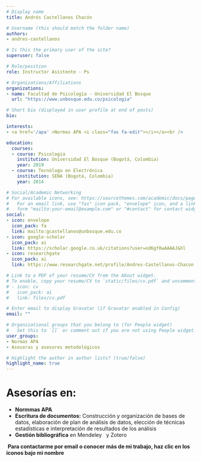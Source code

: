 ```yaml
---
# Display name
title: Andrés Castellanos Chacón

# Username (this should match the folder name)
authors:
- andres-castellanos

# Is this the primary user of the site?
superuser: false

# Role/position
role: Instructor Asistente - Ps

# Organizations/Affiliations
organizations:
- name: Facultad de Psicología - Universidad El Bosque
  url: "https://www.unbosque.edu.co/psicologia"

# Short bio (displayed in user profile at end of posts)
bio: 

interests:
- <a href='/apa' >Normas APA <i class="fas fa-edit"></i></a><br />

education:
  courses:
  - course: Psicología
    institution: Universidad El Bosque (Bogotá, Colombia)
    year: 2019
  - course: Tecnólogo en Electrónica
    institution: SENA (Bogotá, Colombia)
    year: 2014

# Social/Academic Networking
# For available icons, see: https://sourcethemes.com/academic/docs/page-builder/#icons
#   For an email link, use "fas" icon pack, "envelope" icon, and a link in the
#   form "mailto:your-email@example.com" or "#contact" for contact widget.
social:
- icon: envelope
  icon_pack: fa
  link: mailto:gcastellanos@unbosque.edu.co 
- icon: google-scholar
  icon_pack: ai
  link: https://scholar.google.co.uk/citations?user=od6gf0wAAAAJ&hl
- icon: researchgate
  icon_pack: ai
  link: https://www.researchgate.net/profile/Andres-Castellanos-Chacon

# Link to a PDF of your resume/CV from the About widget.
# To enable, copy your resume/CV to `static/files/cv.pdf` and uncomment the lines below.
# - icon: cv
#   icon_pack: ai
#   link: files/cv.pdf

# Enter email to display Gravatar (if Gravatar enabled in Config)
email: ""

# Organizational groups that you belong to (for People widget)
#   Set this to `[]` or comment out if you are not using People widget.
user_groups:
- Normas APA
- Asesoras y asesores metodológicos

# Highlight the author in author lists? (true/false)
highlight_name: true
---
```


# **Asesorías en:**

* **Normmas APA**
* **Escritura de documentos:** Construcción y organización de bases de datos, elaboración de plan de análisis de datos, elección de técnicas estadísticas e interpretación de resultados de los análisis
* **Gestión bibliográfica** en Mendeley <span><i class="ai ai-mendeley"></i>&nbsp;</span> y Zotero

<span style="color: #f68212;"><i class="fas fa-exclamation-circle"></i>&nbsp;</span>**Para contactarme por email o conocer más de mi trabajo, haz clic en los íconos bajo mi nombre**
